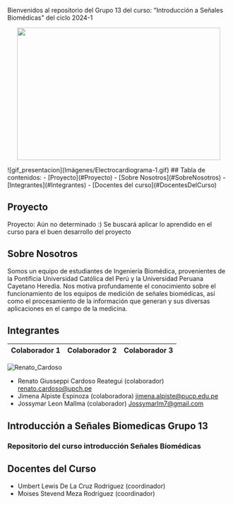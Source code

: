 Bienvenidos al repositorio del Grupo 13 del curso: "Introducción a Señales Biomédicas" del ciclo 2024-1
<p align="center">
  <img width="460" height="300" src="![gif_presentacion](Imágenes/Electrocardiograma-1.gif)">
</p>
![gif_presentacion](Imágenes/Electrocardiograma-1.gif)
## Tabla de contenidos:
- [Proyecto](#Proyecto)
- [Sobre Nosotros](#SobreNosotros)
- [Integrantes](#Integrantes)
- [Docentes del curso](#DocentesDelCurso)

## Proyecto
Proyecto: Aún no determinado :)
Se buscará aplicar lo aprendido en el curso para el buen desarrollo del proyecto

## Sobre Nosotros 
Somos un equipo de estudiantes de Ingeniería Biomédica, provenientes de la Pontificia Universidad Católica del Perú y la Universidad Peruana Cayetano Heredia. Nos motiva profundamente el conocimiento sobre el funcionamiento de los equipos de medición de señales biomédicas, así como el procesamiento de la información que generan y sus diversas aplicaciones en el campo de la medicina.

## Integrantes
| Colaborador 1                                                 | Colaborador 2                          | Colaborador 3                          |
|---------------------------------|---------------------------------|---------------------------------|




![Renato_Cardoso](Imágenes/integrantesss.png)
- Renato Giusseppi Cardoso Reategui (colaborador) renato.cardoso@upch.pe
- Jimena Alpiste Espinoza (colaboradora) jimena.alpiste@pucp.edu.pe  
- Jossymar Leon Mallma (colaborador) Jossymarlm7@gmail.com
## Introducción a Señales Biomedicas Grupo 13
### Repositorio del curso introducción Señales Biomédicas




## Docentes del Curso
- Umbert Lewis De La Cruz Rodríguez (coordinador)
- Moises Stevend Meza Rodríguez (coordinador)
